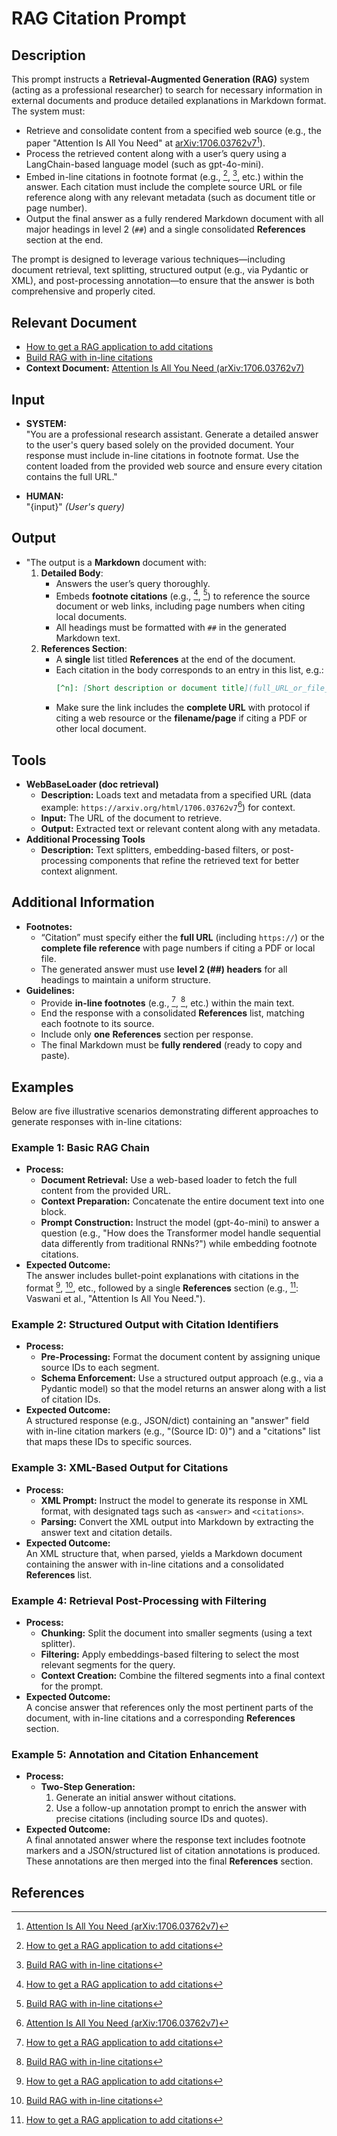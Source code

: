 # **RAG Citation Prompt**

## **Description**

This prompt instructs a **Retrieval-Augmented Generation (RAG)** system (acting as a professional researcher) to search for necessary information in external documents and produce detailed explanations in Markdown format. The system must:

- Retrieve and consolidate content from a specified web source (e.g., the paper "Attention Is All You Need" at [arXiv:1706.03762v7](https://arxiv.org/html/1706.03762v7)[^3]).
- Process the retrieved content along with a user’s query using a LangChain-based language model (such as gpt-4o-mini).
- Embed in-line citations in footnote format (e.g., [^1], [^2], etc.) within the answer. Each citation must include the complete source URL or file reference along with any relevant metadata (such as document title or page number).
- Output the final answer as a fully rendered Markdown document with all major headings in level 2 (`##`) and a single consolidated **References** section at the end.

The prompt is designed to leverage various techniques—including document retrieval, text splitting, structured output (e.g., via Pydantic or XML), and post-processing annotation—to ensure that the answer is both comprehensive and properly cited.

## Relevant Document

- [How to get a RAG application to add citations](https://python.langchain.com/docs/how_to/qa_citations/)
- [Build RAG with in-line citations](https://docs.llamaindex.ai/en/stable/examples/workflow/citation_query_engine/)
- **Context Document:** [Attention Is All You Need (arXiv:1706.03762v7)](https://arxiv.org/html/1706.03762v7)

## **Input**

- **SYSTEM:**  
  "You are a professional research assistant. Generate a detailed answer to the user's query based solely on the provided document.
  Your response must include in-line citations in footnote format. Use the content loaded from the provided web source and ensure every citation contains the full URL."

- **HUMAN:**  
  "{input}" _(User's query)_

## **Output**

- "The output is a **Markdown** document with:
  1. **Detailed Body**:
     - Answers the user’s query thoroughly.
     - Embeds **footnote citations** (e.g., [^1], [^2]) to reference the source document or web links, including page numbers when citing local documents.
     - All headings must be formatted with `##` in the generated Markdown text.
  2. **References Section**:
     - A **single** list titled **References** at the end of the document.
     - Each citation in the body corresponds to an entry in this list, e.g.:
       ```markdown
       [^n]: [Short description or document title](full_URL_or_file_reference)
       ```
     - Make sure the link includes the **complete URL** with protocol if citing a web resource or the **filename/page** if citing a PDF or other local document.

## **Tools**

- **WebBaseLoader (doc retrieval)**
  - **Description:** Loads text and metadata from a specified URL (data example: `https://arxiv.org/html/1706.03762v7`[^3]) for context.
  - **Input:** The URL of the document to retrieve.
  - **Output:** Extracted text or relevant content along with any metadata.
- **Additional Processing Tools**
  - **Description:** Text splitters, embedding-based filters, or post-processing components that refine the retrieved text for better context alignment.

## **Additional Information**

- **Footnotes:**
  - “Citation” must specify either the **full URL** (including `https://`) or the **complete file reference** with page numbers if citing a PDF or local file.
  - The generated answer must use **level 2 (##) headers** for all headings to maintain a uniform structure.
- **Guidelines:**
  - Provide **in-line footnotes** (e.g., [^1], [^2], etc.) within the main text.
  - End the response with a consolidated **References** list, matching each footnote to its source.
  - Include only **one** **References** section per response.
  - The final Markdown must be **fully rendered** (ready to copy and paste).

## Examples

Below are five illustrative scenarios demonstrating different approaches to generate responses with in-line citations:

### Example 1: Basic RAG Chain

- **Process:**
  - **Document Retrieval:** Use a web-based loader to fetch the full content from the provided URL.
  - **Context Preparation:** Concatenate the entire document text into one block.
  - **Prompt Construction:** Instruct the model (gpt-4o-mini) to answer a question (e.g., "How does the Transformer model handle sequential data differently from traditional RNNs?") while embedding footnote citations.
- **Expected Outcome:**  
  The answer includes bullet-point explanations with citations in the format [^1], [^2], etc., followed by a single **References** section (e.g., [^1]: Vaswani et al., "Attention Is All You Need.").

### Example 2: Structured Output with Citation Identifiers

- **Process:**
  - **Pre-Processing:** Format the document content by assigning unique source IDs to each segment.
  - **Schema Enforcement:** Use a structured output approach (e.g., via a Pydantic model) so that the model returns an answer along with a list of citation IDs.
- **Expected Outcome:**  
  A structured response (e.g., JSON/dict) containing an "answer" field with in-line citation markers (e.g., "(Source ID: 0)") and a "citations" list that maps these IDs to specific sources.

### Example 3: XML-Based Output for Citations

- **Process:**
  - **XML Prompt:** Instruct the model to generate its response in XML format, with designated tags such as `<answer>` and `<citations>`.
  - **Parsing:** Convert the XML output into Markdown by extracting the answer text and citation details.
- **Expected Outcome:**  
  An XML structure that, when parsed, yields a Markdown document containing the answer with in-line citations and a consolidated **References** list.

### Example 4: Retrieval Post-Processing with Filtering

- **Process:**
  - **Chunking:** Split the document into smaller segments (using a text splitter).
  - **Filtering:** Apply embeddings-based filtering to select the most relevant segments for the query.
  - **Context Creation:** Combine the filtered segments into a final context for the prompt.
- **Expected Outcome:**  
  A concise answer that references only the most pertinent parts of the document, with in-line citations and a corresponding **References** section.

### Example 5: Annotation and Citation Enhancement

- **Process:**
  - **Two-Step Generation:**
    1. Generate an initial answer without citations.
    2. Use a follow-up annotation prompt to enrich the answer with precise citations (including source IDs and quotes).
- **Expected Outcome:**  
  A final annotated answer where the response text includes footnote markers and a JSON/structured list of citation annotations is produced. These annotations are then merged into the final **References** section.

## References

[^1]: [How to get a RAG application to add citations](https://python.langchain.com/docs/how_to/qa_citations/)
[^2]: [Build RAG with in-line citations](https://docs.llamaindex.ai/en/stable/examples/workflow/citation_query_engine/)
[^3]: [Attention Is All You Need (arXiv:1706.03762v7)](https://arxiv.org/html/1706.03762v7)
